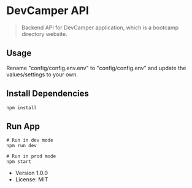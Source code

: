 # DevCamper API

> Backend API for DevCamper application,
which is a bootcamp directory website.

## Usage

Rename "config/config.env.env" to "config/config.env" and update the
values/settings to your own.

## Install Dependencies
```
npm install
```

## Run App
```
# Run in dev mode
npm run dev

# Run in prod mode
npm start
```


- Version 1.0.0
- License: MIT